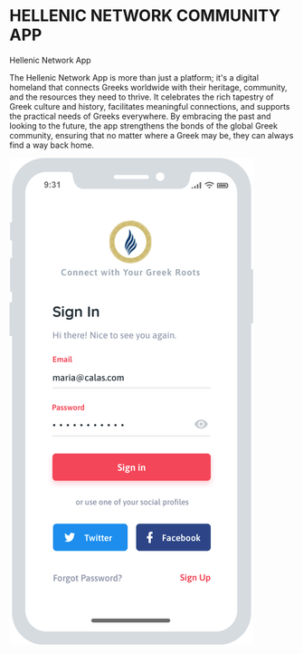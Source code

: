 # HELLENIC NETWORK COMMUNITY APP
Hellenic Network App

The Hellenic Network App is more than just a platform; it's a digital homeland that connects Greeks worldwide with their heritage, community, and the resources they need to thrive. It celebrates the rich tapestry of Greek culture and history, facilitates meaningful connections, and supports the practical needs of Greeks everywhere. By embracing the past and looking to the future, the app strengthens the bonds of the global Greek community, ensuring that no matter where a Greek may be, they can always find a way back home.

![Hellenic Network Wireframe](https://github.com/geopayme/hellenicnetworkapp/blob/main/images/Hellenic_Network_Mobile_App_Group_42.png)
